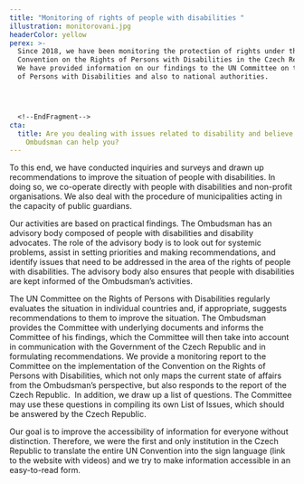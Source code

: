 ```yaml
---
title: "Monitoring of rights of people with disabilities "
illustration: monitorovani.jpg
headerColor: yellow
perex: >-
  Since 2018, we have been monitoring the protection of rights under the UN
  Convention on the Rights of Persons with Disabilities in the Czech Republic.
  We have provided information on our findings to the UN Committee on the Rights
  of Persons with Disabilities and also to national authorities.  




  <!--EndFragment-->
cta:
  title: Are you dealing with issues related to disability and believe that the
    Ombudsman can help you?
---
```

To this end, we have conducted inquiries and surveys and drawn up recommendations to improve the situation of people with disabilities. In doing so, we co-operate directly with people with disabilities and non-profit organisations. We also deal with the procedure of municipalities acting in the capacity of public guardians.

Our activities are based on practical findings. The Ombudsman has an advisory body composed of people with disabilities and disability advocates. The role of the advisory body is to look out for systemic problems, assist in setting priorities and making recommendations, and identify issues that need to be addressed in the area of the rights of people with disabilities. The advisory body also ensures that people with disabilities are kept informed of the Ombudsman’s activities.

The UN Committee on the Rights of Persons with Disabilities regularly evaluates the situation in individual countries and, if appropriate, suggests recommendations to them to improve the situation. The Ombudsman provides the Committee with underlying documents and informs the Committee of his findings, which the Committee will then take into account in communication with the Government of the Czech Republic and in formulating recommendations. We provide a monitoring report to the Committee on the implementation of the Convention on the Rights of Persons with Disabilities, which not only maps the current state of affairs from the Ombudsman’s perspective, but also responds to the report of the Czech Republic.  In addition, we draw up a list of questions. The Committee may use these questions in compiling its own List of Issues, which should be answered by the Czech Republic.

Our goal is to improve the accessibility of information for everyone without distinction. Therefore, we were the first and only institution in the Czech Republic to translate the entire UN Convention into the sign language (link to the website with videos) and we try to make information accessible in an easy-to-read form.

![]()

![]()